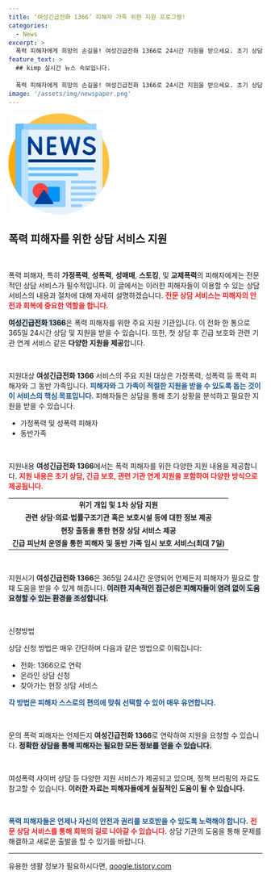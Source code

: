 ```yaml
---
title: ‘여성긴급전화 1366’ 피해자 가족 위한 지원 프로그램!
categories:
  - News
excerpt: >
  폭력 피해자에게 희망의 손길을! 여성긴급전화 1366로 24시간 지원을 받으세요. 초기 상담부터 긴급 보호까지, 당신의 안전을 지키기 위해 항상 대기 중입니다. 지금 문의해 보세요!
feature_text: >
  ## kimp 실시간 뉴스 속보입니다.

  폭력 피해자에게 희망의 손길을! 여성긴급전화 1366로 24시간 지원을 받으세요. 초기 상담부터 긴급 보호까지, 당신의 안전을 지키기 위해 항상 대기 중입니다. 지금 문의해 보세요!
image: '/assets/img/newspaper.png'
---
```


<p><img src="/assets/img/newspaper.png" alt="kimplant 속보" /></p>

<h2 data-ke-size="size26">폭력 피해자를 위한 상담 서비스 지원</h2>

<p data-ke-size="size16">&nbsp;</p>

<p>폭력 피해자, 특히 <b>가정폭력</b>, <b>성폭력</b>, <b>성매매</b>, <b>스토킹</b>, 및 <b>교제폭력</b>의 피해자에게는 전문적인 상담 서비스가 필수적입니다. 이 글에서는 이러한 피해자들이 이용할 수 있는 상담 서비스의 내용과 절차에 대해 자세히 설명하겠습니다. <b><span style="color: #ee2323;">전문 상담 서비스는 피해자의 안전과 회복에 중요한 역할을 합니다.</span></b></p>

<p><b><span style="background-color: #21538527;">여성긴급전화 1366</span></b>은 폭력 피해자를 위한 주요 지원 기관입니다. 이 전화 한 통으로 365일 24시간 상담 및 지원을 받을 수 있습니다. 또한, 첫 상담 후 긴급 보호와 관련 기관 연계 서비스 같은 <b>다양한 지원을 제공</b>합니다.</p>

<p data-ke-size="size16">&nbsp;</p>

<p>지원대상
<b>여성긴급전화 1366</b> 서비스의 주요 지원 대상은 가정폭력, 성폭력 등 폭력 피해자와 그 동반 가족입니다. <b><span style="color: #1a5490;">피해자와 그 가족이 적절한 지원을 받을 수 있도록 돕는 것이 이 서비스의 핵심 목표입니다.</span></b> 피해자들은 상담을 통해 초기 상황을 분석하고 필요한 지원을 받을 수 있습니다.</p>

<ul>
    <li>가정폭력 및 성폭력 피해자</li>
    <li>동반가족</li>
</ul>

<p data-ke-size="size16">&nbsp;</p>

<p>지원내용
<b>여성긴급전화 1366</b>에서는 폭력 피해자를 위한 다양한 지원 내용을 제공합니다. <b><span style="color: #ee2323;">지원 내용은 초기 상담, 긴급 보호, 관련 기관 연계 지원을 포함하여 다양한 방식으로 제공됩니다.</span></b> </p>

<table style="width: 100%;">
  <tr>
    <td style="text-align: center; height: 17px;"><b>위기 개입 및 1차 상담 지원</b></td>
  </tr>
  <tr>
    <td style="text-align: center; height: 17px;"><b>관련 상담·의료·법률구조기관 혹은 보호시설 등에 대한 정보 제공</b></td>
  </tr>
  <tr>
    <td style="text-align: center; height: 17px;"><b>현장 출동을 통한 현장 상담 서비스 제공</b></td>
  </tr>
  <tr>
    <td style="text-align: center; height: 17px;"><b>긴급 피난처 운영을 통한 피해자 및 동반 가족 임시 보호 서비스(최대 7일)</b></td>
  </tr>
</table>

<p data-ke-size="size16">&nbsp;</p>

<p>지원시기
<b>여성긴급전화 1366</b>은 365일 24시간 운영되어 언제든지 피해자가 필요로 할 때 도움을 받을 수 있게 해줍니다. <b><span style="background-color: #21538527;">이러한 지속적인 접근성은 피해자들이 염려 없이 도움 요청할 수 있는 환경을 조성합니다.</span></b></p>

<p data-ke-size="size16">&nbsp;</p>

<p>신청방법</p>

<p>상담 신청 방법은 매우 간단하며 다음과 같은 방법으로 이뤄집니다:</p>

<ul>
    <li>전화: 1366으로 연락</li>
    <li>온라인 상담 신청</li>
    <li>찾아가는 현장 상담 서비스</li>
</ul>

<p><b><span style="color: #1a5490;">각 방법은 피해자 스스로의 편의에 맞춰 선택할 수 있어 매우 유연합니다.</span></b></p>

<p data-ke-size="size16">&nbsp;</p>

<p>문의
폭력 피해자는 언제든지 <b>여성긴급전화 1366</b>로 연락하여 지원을 요청할 수 있습니다. <b><span style="background-color: #21538527;">정확한 상담을 통해 피해자는 필요한 모든 정보를 얻을 수 있습니다.</span></b> </p>

<p data-ke-size="size16">&nbsp;</p>

<p>여성폭력 사이버 상담 등 다양한 지원 서비스가 제공되고 있으며, 정책 브리핑의 자료도 참고할 수 있습니다. <b>이러한 자료는 피해자들에게 실질적인 도움이 될 수 있습니다.</b> </p> 

<p data-ke-size="size16">&nbsp;</p>

<p><b><span style="color: #1a5490;">폭력 피해자들은 언제나 자신의 안전과 권리를 보호받을 수 있도록 노력해야 합니다.</span></b> <b><span style="color: #ee2323;">전문 상담 서비스를 통해 회복의 길로 나아갈 수 있습니다.</span></b> 상담 기관의 도움을 통해 문제를 해결하고 새로운 출발을 할 수 있기를 바랍니다.</p>

<hr>

<p data-ke-size="size16"></p>
유용한 생활 정보가 필요하시다면, <a href="https://qoogle.tistory.com" rel="dofollow">qoogle.tistory.com</a>


